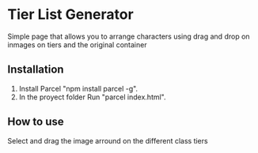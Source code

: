 # Tier List Generator
Simple page that allows you to arrange characters using drag and drop on inmages on tiers and the original container 

## Installation
1) Install Parcel "npm install parcel -g".
2) In the proyect folder Run "parcel index.html".

## How to use 
Select and drag the image arround on the different class tiers

